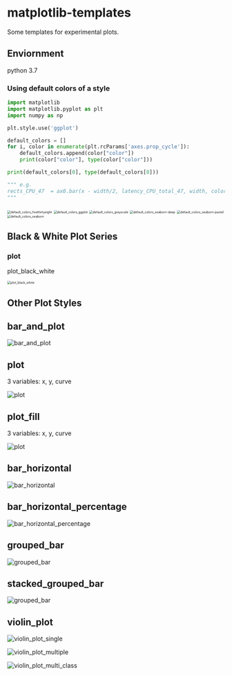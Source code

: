 # matplotlib-templates
Some templates for experimental plots.

## Enviornment

python 3.7

### Using default colors of a style

```python
import matplotlib
import matplotlib.pyplot as plt
import numpy as np

plt.style.use('ggplot')

default_colors = []
for i, color in enumerate(plt.rcParams['axes.prop_cycle']):
    default_colors.append(color["color"])
    print(color["color"], type(color["color"]))

print(default_colors[0], type(default_colors[0]))

""" e.g.
rects_CPU_47  = ax0.bar(x - width/2, latency_CPU_total_47, width, color=default_colors[0])
"""
```

<img src="images/default_colors_fivethirtyeight.png" alt="default_colors_fivethirtyeight" style="zoom:50%;" />

<img src="images/default_colors_ggplot.png" alt="default_colors_ggplot" style="zoom:50%;" />

<img src="images/default_colors_grayscale.png" alt="default_colors_grayscale" style="zoom:50%;" />

<img src="images/default_colors_seaborn-deep.png" alt="default_colors_seaborn-deep" style="zoom:50%;" />

<img src="images/default_colors_seaborn-pastel.png" alt="default_colors_seaborn-pastel" style="zoom:50%;" />

<img src="images/default_colors_seaborn.png" alt="default_colors_seaborn" style="zoom:50%;" />

## Black & White Plot Series

### plot

plot_black_white

<img src="images/plot_black_white.png" alt="plot_black_white" style="zoom: 50%;" />

## Other Plot Styles

## bar_and_plot

![bar_and_plot](images/bar_and_plot.png)


## plot

3 variables: x, y, curve

![plot](images/plot.png)


## plot_fill

3 variables: x, y, curve

![plot](images/plot_fill.png)

## bar_horizontal

![bar_horizontal](images/bar_horizontal.png)


## bar_horizontal_percentage

![bar_horizontal_percentage](images/bar_horizontal_percentage.png)

## grouped_bar

![grouped_bar](images/grouped_bar.png)

## stacked_grouped_bar

![grouped_bar](images/stacked_grouped_bar.png)

## violin_plot

![violin_plot_single](images/violin_plot_single.png)

![violin_plot_multiple](images/violin_plot_multiple.png)

![violin_plot_multi_class](images/violin_plot_multi_class.png)

